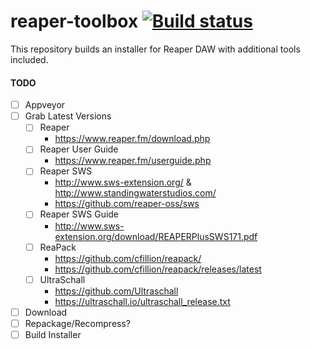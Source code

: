 # reaper-toolbox [![Build status](https://ci.appveyor.com/api/projects/status/cis0xfeg8g2jgr42/branch/master?svg=true)](https://ci.appveyor.com/project/jakoch/reaper-toolbox/branch/master)

This repository builds an installer for Reaper DAW with additional tools included.

#### TODO
- [ ] Appveyor
- [ ] Grab Latest Versions
   - [ ] Reaper 
       - https://www.reaper.fm/download.php
   - [ ] Reaper User Guide 
       - https://www.reaper.fm/userguide.php
   - [ ] Reaper SWS 
       - http://www.sws-extension.org/ & http://www.standingwaterstudios.com/
       - https://github.com/reaper-oss/sws 
   - [ ] Reaper SWS Guide 
       - http://www.sws-extension.org/download/REAPERPlusSWS171.pdf
   - [ ] ReaPack 
       - https://github.com/cfillion/reapack/ 
       - https://github.com/cfillion/reapack/releases/latest
   - [ ] UltraSchall 
       - https://github.com/Ultraschall 
       - https://ultraschall.io/ultraschall_release.txt
- [ ] Download
- [ ] Repackage/Recompress?
- [ ] Build Installer
